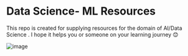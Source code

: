 # Data Science- ML Resources 
This repo is created for supplying resources for the domain of AI/Data Science . I hope it helps you or someone on your learning journey 😊

![image](https://user-images.githubusercontent.com/73999139/183732239-5de81fd8-1c19-4f5b-ae8e-a47a386a975f.png)

